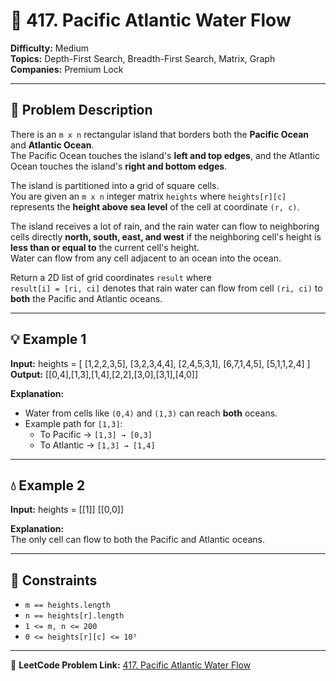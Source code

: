 # 🧭 417. Pacific Atlantic Water Flow

**Difficulty:** Medium  
**Topics:** Depth-First Search, Breadth-First Search, Matrix, Graph  
**Companies:** Premium Lock

---

## 🧩 Problem Description

There is an `m x n` rectangular island that borders both the **Pacific Ocean** and **Atlantic Ocean**.  
The Pacific Ocean touches the island's **left and top edges**, and the Atlantic Ocean touches the island's **right and bottom edges**.

The island is partitioned into a grid of square cells.  
You are given an `m x n` integer matrix `heights` where `heights[r][c]` represents the **height above sea level** of the cell at coordinate `(r, c)`.

The island receives a lot of rain, and the rain water can flow to neighboring cells directly **north, south, east, and west** if the neighboring cell's height is **less than or equal to** the current cell's height.  
Water can flow from any cell adjacent to an ocean into the ocean.

Return a 2D list of grid coordinates `result` where  
`result[i] = [ri, ci]` denotes that rain water can flow from cell `(ri, ci)` to **both** the Pacific and Atlantic oceans.

---

## 💡 Example 1

**Input:**
heights = [
[1,2,2,3,5],
[3,2,3,4,4],
[2,4,5,3,1],
[6,7,1,4,5],
[5,1,1,2,4]
]
**Output:**
[[0,4],[1,3],[1,4],[2,2],[3,0],[3,1],[4,0]]

**Explanation:**
- Water from cells like `(0,4)` and `(1,3)` can reach **both** oceans.  
- Example path for `[1,3]`:  
  - To Pacific → `[1,3] → [0,3]`  
  - To Atlantic → `[1,3] → [1,4]`

---

## 💧 Example 2

**Input:**
heights = [[1]]
[[0,0]]

**Explanation:**  
The only cell can flow to both the Pacific and Atlantic oceans.

---

## 🧠 Constraints

- `m == heights.length`  
- `n == heights[r].length`  
- `1 <= m, n <= 200`  
- `0 <= heights[r][c] <= 10⁵`

---

📘 **LeetCode Problem Link:** [417. Pacific Atlantic Water Flow](https://leetcode.com/problems/pacific-atlantic-water-flow/)
